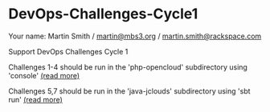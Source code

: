 DevOps-Challenges-Cycle1
========================

Your name: Martin Smith / martin@mbs3.org / martin.smith@rackspace.com

Support DevOps Challenges Cycle 1

Challenges 1-4 should be run in the 'php-opencloud' subdirectory using 'console' [(read more)](php-opencloud/)

Challenges 5,7 should be run in the 'java-jclouds' subdirectory using 'sbt run' [(read more)](java-jclouds/)

